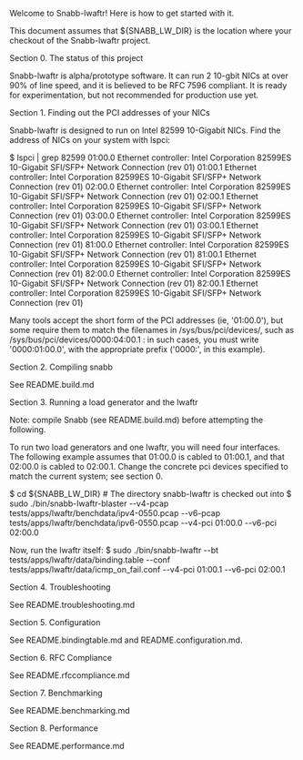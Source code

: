 Welcome to Snabb-lwaftr! Here is how to get started with it.

This document assumes that ${SNABB_LW_DIR} is the location where your checkout of the Snabb-lwaftr project.

Section 0. The status of this project

Snabb-lwaftr is alpha/prototype software. It can run 2 10-gbit NICs at over 90% of line speed, and it is believed to 
be RFC 7596 compliant. It is ready for experimentation, but not recommended for production use yet.

Section 1. Finding out the PCI addresses of your NICs

Snabb-lwaftr is designed to run on Intel 82599 10-Gigabit NICs. Find the address of NICs on your system with lspci:

$ lspci | grep 82599
01:00.0 Ethernet controller: Intel Corporation 82599ES 10-Gigabit SFI/SFP+ Network Connection (rev 01)
01:00.1 Ethernet controller: Intel Corporation 82599ES 10-Gigabit SFI/SFP+ Network Connection (rev 01)
02:00.0 Ethernet controller: Intel Corporation 82599ES 10-Gigabit SFI/SFP+ Network Connection (rev 01)
02:00.1 Ethernet controller: Intel Corporation 82599ES 10-Gigabit SFI/SFP+ Network Connection (rev 01)
03:00.0 Ethernet controller: Intel Corporation 82599ES 10-Gigabit SFI/SFP+ Network Connection (rev 01)
03:00.1 Ethernet controller: Intel Corporation 82599ES 10-Gigabit SFI/SFP+ Network Connection (rev 01)
81:00.0 Ethernet controller: Intel Corporation 82599ES 10-Gigabit SFI/SFP+ Network Connection (rev 01)
81:00.1 Ethernet controller: Intel Corporation 82599ES 10-Gigabit SFI/SFP+ Network Connection (rev 01)
82:00.0 Ethernet controller: Intel Corporation 82599ES 10-Gigabit SFI/SFP+ Network Connection (rev 01)
82:00.1 Ethernet controller: Intel Corporation 82599ES 10-Gigabit SFI/SFP+ Network Connection (rev 01)

Many tools accept the short form of the PCI addresses (ie, '01:00.0'), but some require them to match
the filenames in /sys/bus/pci/devices/, such as /sys/bus/pci/devices/0000:04:00.1 : in such cases, you
must write '0000:01:00.0', with the appropriate prefix ('0000:', in this example).

Section 2. Compiling snabb

See README.build.md

Section 3. Running a load generator and the lwaftr

Note: compile Snabb (see README.build.md) before attempting the following.

To run two load generators and one lwaftr, you will need four interfaces. The following example assumes that 01:00.0 is cabled to 01:00.1, and that 02:00.0 is cabled to 02:00.1. Change the concrete pci devices specified to match the current system; see section 0.

$ cd ${SNABB_LW_DIR} # The directory snabb-lwaftr is checked out into
$ sudo ./bin/snabb-lwaftr-blaster --v4-pcap  tests/apps/lwaftr/benchdata/ipv4-0550.pcap --v6-pcap tests/apps/lwaftr/benchdata/ipv6-0550.pcap --v4-pci 01:00.0 --v6-pci 02:00.0

Now, run the lwaftr itself:
$ sudo ./bin/snabb-lwaftr --bt tests/apps/lwaftr/data/binding.table --conf tests/apps/lwaftr/data/icmp_on_fail.conf --v4-pci 01:00.1 --v6-pci 02:00.1

Section 4. Troubleshooting

See README.troubleshooting.md

Section 5. Configuration

See README.bindingtable.md and README.configuration.md.

Section 6. RFC Compliance

See README.rfccompliance.md

Section 7. Benchmarking

See README.benchmarking.md

Section 8. Performance 

See README.performance.md
